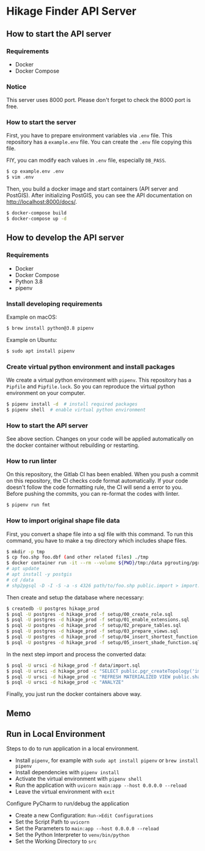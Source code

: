 # Hikage Finder API Server

## How to start the API server

### Requirements
- Docker
- Docker Compose

### Notice
This server uses 8000 port. Please don't forget to check the 8000 port is free.

### How to start the server
First, you have to prepare environment variables via `.env` file. This repository has a `example.env` file. You can create the `.env` file copying this file.

FIY, you can modify each values in `.env` file, especially `DB_PASS`.

```bash
$ cp example.env .env
$ vim .env
```

Then, you build a docker image and start containers (API server and PostGIS). After initializing PostGIS, you can see the API documentation on [http://localhost:8000/docs/](http://localhost:8000/docs/).

```bash
$ docker-compose build
$ docker-compose up -d
```

## How to develop the API server

### Requirements
- Docker
- Docker Compose
- Python 3.8
- pipenv

### Install developing requirements
Example on macOS:

```bash
$ brew install python@3.8 pipenv
```

Example on Ubuntu:
```bash
$ sudo apt install pipenv
```

### Create virtual python environment and install packages
We create a virtual python environment with `pipenv`. This repository has a `Pipfile` and `Pipfile.lock`. So you can reproduce the virtual python environment on your computer.

```bash
$ pipenv install -d  # install required packages
$ pipenv shell  # enable virtual python environment
```

### How to start the API server
See above section. Changes on your code will be applied automatically on the docker container without rebuilding or restarting.

### How to run linter
On this repository, the Gitlab CI has been enabled. When you push a commit on this repository, the CI checks code format automatically. If your code doesn't follow the code formatting rule, the CI will send a error to you. Before pushing the commits, you can re-format the codes with linter.

```bash
$ pipenv run fmt
```

### How to import original shape file data
First, you convert a shape file into a sql file with this command. To run this command, you have to make a `tmp` directory which includes shape files. 

```bash
$ mkdir -p tmp
$ cp foo.shp foo.dbf (and other related files) ./tmp
$ docker container run -it --rm --volume ${PWD}/tmp:/data pgrouting/pgrouting:13-3.0-3.1.1 bash
# apt update 
# apt install -y postgis
# cd /data
# shp2pgsql -D -I -S -a -s 4326 path/to/foo.shp public.import > import.sql
```

Then create and setup the database where necessary: 

```bash
$ createdb -U postgres hikage_prod
$ psql -U postgres -d hikage_prod -f setup/00_create_role.sql
$ psql -U postgres -d hikage_prod -f setup/01_enable_extensions.sql
$ psql -U postgres -d hikage_prod -f setup/02_prepare_tables.sql
$ psql -U postgres -d hikage_prod -f setup/03_prepare_views.sql
$ psql -U postgres -d hikage_prod -f setup/04_insert_shortest_function.sql
$ psql -U postgres -d hikage_prod -f setup/05_insert_shade_function.sql
```

In the next step import and process the converted data:

```bash
$ psql -U ursci -d hikage_prod -f data/import.sql
$ psql -U ursci -d hikage_prod -c "SELECT public.pgr_createTopology('import', 0.0000001, 'geom', 'gid')";
$ psql -U ursci -d hikage_prod -c "REFRESH MATERIALIZED VIEW public.shades"
$ psql -U ursci -d hikage_prod -c "ANALYZE"
```

Finally, you just run the docker containers above way.

## Memo

## Run in Local Environment
Steps to do to run application in a local environment.

* Install `pipenv`, for example with `sudo apt install pipenv` or `brew install pipenv`
* Install dependencies with `pipenv install` 
* Activate the virtual environment with `pipenv shell`
* Run the application with `uvicorn main:app --host 0.0.0.0 --reload`
* Leave the virtual environment with `exit`

Configure PyCharm to run/debug the application

* Create a new Configuration: `Run->Edit Configurations`
* Set the Script Path to `uvicorn`
* Set the Parameters to `main:app --host 0.0.0.0 --reload`
* Set the Python Interpreter to `venv/bin/python`
* Set the Working Directory to  `src`
